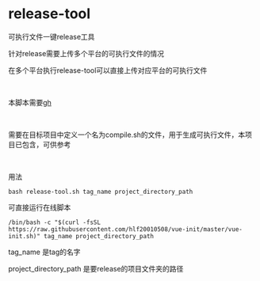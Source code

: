 # release-tool

可执行文件一键release工具

针对release需要上传多个平台的可执行文件的情况

在多个平台执行release-tool可以直接上传对应平台的可执行文件

<br/>

本脚本需要<a href="https://github.com/cli/cli.git">gh</a>

<br/>

需要在目标项目中定义一个名为compile.sh的文件，用于生成可执行文件，本项目已包含，可供参考

<br/>

用法
```
bash release-tool.sh tag_name project_directory_path
```

可直接运行在线脚本
```
/bin/bash -c "$(curl -fsSL https://raw.githubusercontent.com/hlf20010508/vue-init/master/vue-init.sh)" tag_name project_directory_path
```

tag_name 是tag的名字

project_directory_path 是要release的项目文件夹的路径
